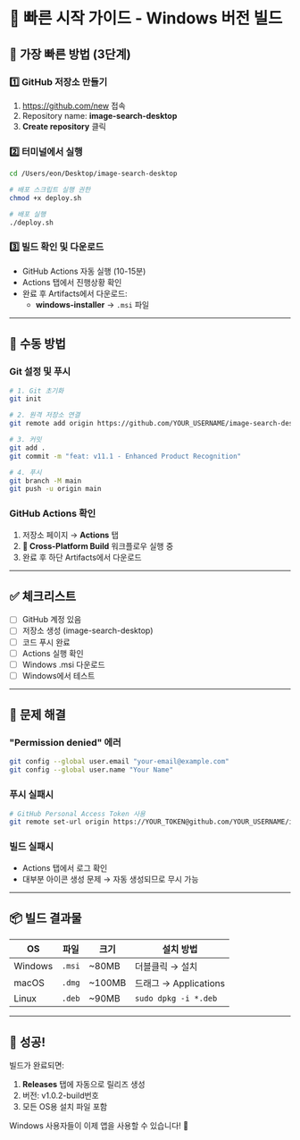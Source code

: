 # 🎯 빠른 시작 가이드 - Windows 버전 빌드

## 🚀 가장 빠른 방법 (3단계)

### 1️⃣ GitHub 저장소 만들기
1. https://github.com/new 접속
2. Repository name: **image-search-desktop**
3. **Create repository** 클릭

### 2️⃣ 터미널에서 실행
```bash
cd /Users/eon/Desktop/image-search-desktop

# 배포 스크립트 실행 권한
chmod +x deploy.sh

# 배포 실행
./deploy.sh
```

### 3️⃣ 빌드 확인 및 다운로드
- GitHub Actions 자동 실행 (10-15분)
- Actions 탭에서 진행상황 확인
- 완료 후 Artifacts에서 다운로드:
  - **windows-installer** → `.msi` 파일

---

## 📝 수동 방법

### Git 설정 및 푸시
```bash
# 1. Git 초기화
git init

# 2. 원격 저장소 연결
git remote add origin https://github.com/YOUR_USERNAME/image-search-desktop.git

# 3. 커밋
git add .
git commit -m "feat: v11.1 - Enhanced Product Recognition"

# 4. 푸시
git branch -M main
git push -u origin main
```

### GitHub Actions 확인
1. 저장소 페이지 → **Actions** 탭
2. **🚀 Cross-Platform Build** 워크플로우 실행 중
3. 완료 후 하단 Artifacts에서 다운로드

---

## ✅ 체크리스트

- [ ] GitHub 계정 있음
- [ ] 저장소 생성 (image-search-desktop)
- [ ] 코드 푸시 완료
- [ ] Actions 실행 확인
- [ ] Windows .msi 다운로드
- [ ] Windows에서 테스트

---

## 🔧 문제 해결

### "Permission denied" 에러
```bash
git config --global user.email "your-email@example.com"
git config --global user.name "Your Name"
```

### 푸시 실패시
```bash
# GitHub Personal Access Token 사용
git remote set-url origin https://YOUR_TOKEN@github.com/YOUR_USERNAME/image-search-desktop.git
```

### 빌드 실패시
- Actions 탭에서 로그 확인
- 대부분 아이콘 생성 문제 → 자동 생성되므로 무시 가능

---

## 📦 빌드 결과물

| OS | 파일 | 크기 | 설치 방법 |
|----|------|------|----------|
| Windows | `.msi` | ~80MB | 더블클릭 → 설치 |
| macOS | `.dmg` | ~100MB | 드래그 → Applications |
| Linux | `.deb` | ~90MB | `sudo dpkg -i *.deb` |

---

## 🎉 성공!

빌드가 완료되면:
1. **Releases** 탭에 자동으로 릴리즈 생성
2. 버전: v1.0.2-build번호
3. 모든 OS용 설치 파일 포함

Windows 사용자들이 이제 앱을 사용할 수 있습니다! 🚀
